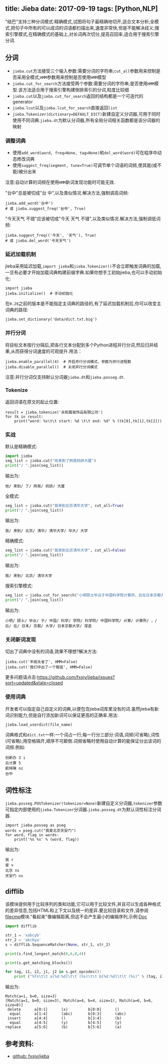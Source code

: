 title: Jieba
date: 2017-09-19
tags: [Python,NLP]
---
"结巴"支持三种分词模式:精确模式,试图将句子最精确地切开,适合文本分析;全模式,把句子中所有的可以成词的词语都扫描出来,速度非常快,但是不能解决歧义;搜索引擎模式,在精确模式的基础上,对长词再次切分,提高召回率,适合用于搜索引擎分词.

<!--more-->
## 分词

- `jieba.cut`方法接受三个输入参数:需要分词的字符串;`cut_all`参数用来控制是否采用全模式;`HMM`参数用来控制是否使用`HMM`模型
- `jieba.cut_for_search`方法接受两个参数:需要分词的字符串;是否使用`HMM`模型.该方法适合用于搜索引擎构建倒排索引的分词,粒度比较细
- `jieba.cut`以及`jieba.cut_for_search`返回的结构都是一个可迭代的generator
- `jieba.lcut`以及`jieba.lcut_for_search`直接返回`list`
- `jieba.Tokenizer(dictionary=DEFAULT_DICT)`新建自定义分词器,可用于同时使用不同词典.`jieba.dt`为默认分词器,所有全局分词相关函数都是该分词器的映射

### 调整词典

- 使用`add_word(word, freq=None, tag=None)`和`del_word(word)`可在程序中动态修改词典
- 使用`suggest_freq(segment, tune=True)`可调节单个词语的词频,使其能(或不能)被分出来

注意:自动计算的词频在使用`HMM`新词发现功能时可能无效.

"台中"总是被切成"台 中",以及类似情况.解决方法,强制调高词频:

```
jieba.add_word('台中')
# 或 jieba.suggest_freq('台中', True)
```

"今天天气 不错"应该被切成"今天 天气 不错",以及类似情况.解决方法,强制调低词频:

```
jieba.suggest_freq(('今天', '天气'), True)
# 或 jieba.del_word('今天天气')
```

### 延迟加载机制
jieba采用延迟加载,`import jieba`和`jieba.Tokenizer()`不会立即触发词典的加载,一旦有必要才开始加载词典构建前缀字典.如果你想手工初始jieba,也可以手动初始化:

```
import jieba
jieba.initialize()  # 手动初始化
```

在`0.28`之前的版本是不能指定主词典的路径的,有了延迟加载机制后,你可以改变主词典的路径:

```
jieba.set_dictionary('data/dict.txt.big')
```

### 并行分词
将目标文本按行分隔后,把各行文本分配到多个Python进程并行分词,然后归并结果,从而获得分词速度的可观提升.用法：

```
jieba.enable_parallel(4)  # 开启并行分词模式，参数为并行进程数
jieba.disable_parallel()  # 关闭并行分词模式
```

注意:并行分词仅支持默认分词器`jieba.dt`和`jieba.posseg.dt`.

### Tokenize
返回词语在原文的起止位置:

```
result = jieba.tokenize('永和服装饰品有限公司')
for tk in result:
    print("word: %s\t\t start: %d \t\t end: %d" % (tk[0],tk[1],tk[2]))
```

### 实战
默认是精确模式:
```python
import jieba
seg_list = jieba.cut("他来到了网易杭研大厦")
print("/ ".join(seg_list))
```

输出为:
```
他/ 来到/ 了/ 网易/ 杭研/ 大厦
```

全模式:
```python
seg_list = jieba.cut("我来到北京清华大学", cut_all=True)
print("/ ".join(seg_list))
```

输出为:
```
我/ 来到/ 北京/ 清华/ 清华大学/ 华大/ 大学
```

精确模式:
```python
seg_list = jieba.cut("我来到北京清华大学", cut_all=False)
print("/ ".join(seg_list))
```

输出为:
```
我/ 来到/ 北京/ 清华大学
```

搜索引擎模式:
```python
seg_list = jieba.cut_for_search("小明硕士毕业于中国科学院计算所，后在日本京都大学深造")
print("/ ".join(seg_list))
```

输出为:
```
小明/ 硕士/ 毕业/ 于/ 中国/ 科学/ 学院/ 科学院/ 中国科学院/ 计算/ 计算所/ ，/ 后/ 在/ 日本/ 京都/ 大学/ 日本京都大学/ 深造
```

### 关闭新词发现
切出了词典中没有的词语,效果不理想?解决方法:
```
jieba.cut('丰田太省了', HMM=False)
jieba.cut('我们中出了一个叛徒', HMM=False)
```

更多问题请点击:https://github.com/fxsjy/jieba/issues?sort=updated&state=closed

### 使用词典
开发者可以指定自己自定义的词典,以便包含jieba词库里没有的词.虽然jieba有新词识别能力,但是自行添加新词可以保证更高的正确率.用法:

```
jieba.load_userdict(file_name)
```

词典格式和`dict.txt`一样:一个词占一行;每一行分三部分:词语,词频(可省略),词性(可省略);用空格隔开,顺序不可颠倒.词频省略时使用自动计算的能保证分出该词的词频.例如:

```
创新办 3 i
云计算 5
凱特琳 nz
台中
```

## 词性标注
`jieba.posseg.POSTokenizer(tokenizer=None)`新建自定义分词器,`tokenizer`参数可指定内部使用的`jieba.Tokenizer`分词器.`jieba.posseg.dt`为默认词性标注分词器.

```
import jieba.posseg as pseg
words = pseg.cut("我爱北京天安门")
for word, flag in words:
    print('%s %s' % (word, flag))
```

输出为:
```
我 r
爱 v
北京 ns
天安门 ns
```

## difflib
该模块提供用于比较序列的类和功能,它可以用于比较文件,并且可以生成各种格式的差异信息,包括HTML和上下文以及统一的差异.要比较目录和文件,请参阅[filecmp](https://docs.python.org/3.5/library/filecmp.html#module-filecmp)模块."看起来"像编辑距离,但这不会产生最小的编辑序列,示例:[Doc](https://docs.python.org/3.5/library/difflib.html)
```python
import difflib

str_1 = 'xabcyb'
str_2 = 'abcbya'
s = difflib.SequenceMatcher(None, str_1, str_2)

print(s.find_longest_match(0,6,0,4))

print(s.get_matching_blocks())

for tag, i1, i2, j1, j2 in s.get_opcodes():
    print ("%7s\t\t a[%d:%d]\t\t (%s)\t\t b[%d:%d]\t\t (%s)" % (tag, i1, i2, str_1[i1:i2], j1, j2, str_2[j1:j2]))
```

输出为:
```
Match(a=1, b=0, size=3)
[Match(a=1, b=0, size=3), Match(a=4, b=4, size=1), Match(a=6, b=6, size=0)]
 delete      a[0:1]      (x)         b[0:0]      ()
  equal      a[1:4]      (abc)       b[0:3]      (abc)
 insert      a[4:4]      ()          b[3:4]      (b)
  equal      a[4:5]      (y)         b[4:5]      (y)
replace      a[5:6]      (b)         b[5:6]      (a)
```

## 参考资料:
- [github: fxsjy/jieba](https://github.com/fxsjy/jieba)